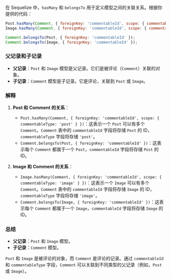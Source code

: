在 Sequelize 中，`hasMany` 和 `belongsTo` 用于定义模型之间的关联关系。根据你提供的代码：

```javascript
Post.hasMany(Comment, { foreignKey: 'commentableId', scope: { commentableType: 'post' } });
Image.hasMany(Comment, { foreignKey: 'commentableId', scope: { commentableType: 'image' } });

Comment.belongsTo(Post, { foreignKey: 'commentableId' });
Comment.belongsTo(Image, { foreignKey: 'commentableId' });
```

### 父记录和子记录

- **父记录**：`Post` 和 `Image` 模型是父记录。它们是被评论（`Comment`）关联的对象。
- **子记录**：`Comment` 模型是子记录。它是评论，关联到 `Post` 或 `Image`。

### 解释

1. **Post 和 Comment 的关系**：
   - `Post.hasMany(Comment, { foreignKey: 'commentableId', scope: { commentableType: 'post' } })`：这表示一个 `Post` 可以有多个 `Comment`。`Comment` 表中的 `commentableId` 字段将存储 `Post` 的 ID，`commentableType` 字段将存储 `'post'`。
   - `Comment.belongsTo(Post, { foreignKey: 'commentableId' })`：这表示每个 `Comment` 都属于一个 `Post`，`commentableId` 字段将存储 `Post` 的 ID。

2. **Image 和 Comment 的关系**：
   - `Image.hasMany(Comment, { foreignKey: 'commentableId', scope: { commentableType: 'image' } })`：这表示一个 `Image` 可以有多个 `Comment`。`Comment` 表中的 `commentableId` 字段将存储 `Image` 的 ID，`commentableType` 字段将存储 `'image'`。
   - `Comment.belongsTo(Image, { foreignKey: 'commentableId' })`：这表示每个 `Comment` 都属于一个 `Image`，`commentableId` 字段将存储 `Image` 的 ID。

### 总结

- **父记录**：`Post` 和 `Image` 模型。
- **子记录**：`Comment` 模型。

`Post` 和 `Image` 是被评论的对象，而 `Comment` 是评论的记录。通过 `commentableId` 和 `commentableType` 字段，`Comment` 可以关联到不同类型的父记录（例如，`Post`或 `Image`）。